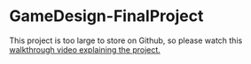 # GameDesign-FinalProject

This project is too large to store on Github, so please watch this [walkthrough video explaining the project.](https://youtu.be/rItD84NbYzc)
